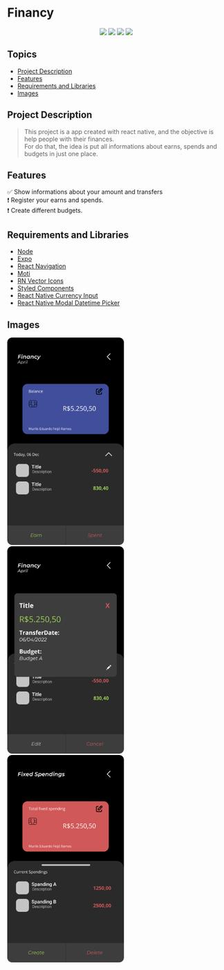 # Financy

<p align="center">
  <img src="https://img.shields.io/static/v1?label=react native&message=framework&color=blue&style=for-the-badge&logo=react"/>
  <img src="https://img.shields.io/static/v1?label=JavaScript&message=Main Technology&color=blue&style=for-the-badge&logo=javascript"/>
  <img src="https://img.shields.io/static/v1?label=license&message=MIT&color=green&style=for-the-badge"/>
  <img src="https://img.shields.io/static/v1?label=status&message=in progress&color=orange&style=for-the-badge"/>
<p>

## Topics

- [Project Description](#project-description)
- [Features](#features)
- [Requirements and Libraries](#requirements-and-libraries)
- [Images](#images)

## Project Description

> This project is a app created with react native, and the objective is help people with their finances.  
> For do that, the idea is put all informations about earns, spends and budgets in just one place.

## Features

:white_check_mark: Show informations about your amount and transfers  
:exclamation: Register your earns and spends.  
:exclamation: Create different budgets.

## Requirements and Libraries

- [Node](https://nodejs.org/en/)
- [Expo](https://expo.dev/)
- [React Navigation](https://reactnavigation.org/)
- [Moti](https://moti.fyi/)
- [RN Vector Icons](https://oblador.github.io/react-native-vector-icons/)
- [Styled Components](https://styled-components.com/)
- [React Native Currency Input](https://www.npmjs.com/package/react-native-currency-input)
- [React Native Modal Datetime Picker](https://github.com/mmazzarolo/react-native-modal-datetime-picker)

## Images

<div style={ flex-direction: 'row",}>
  <img src="https://github.com/MuriEdu/Financy/blob/main/assets/Home.png" width="270" height="480" /> 
  <img src="https://github.com/MuriEdu/Financy/blob/main/assets/Home%20-%20Transfer%20card%20(Debit).png" width="270" height="480" />
  <img src="https://github.com/MuriEdu/Financy/blob/main/assets/Fixed%20spendings.png" width="270" height="480" />
</div>
